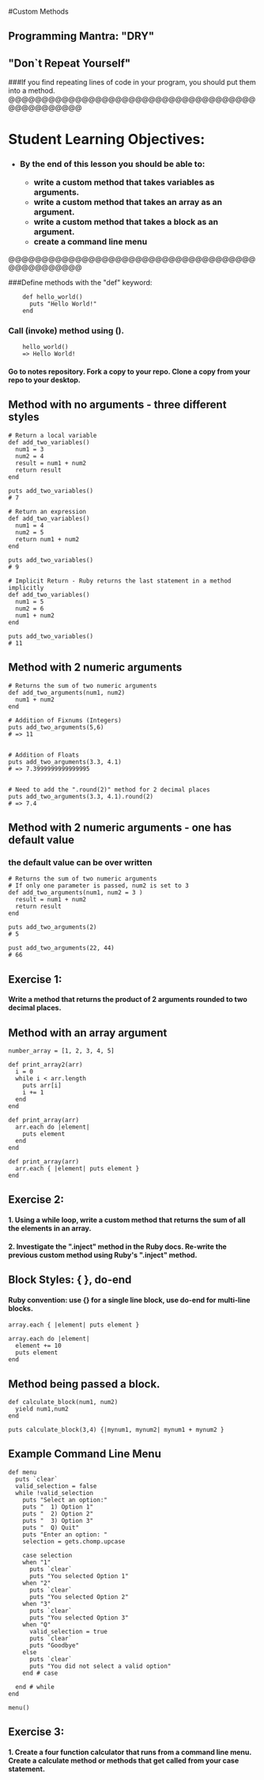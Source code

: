 #Custom Methods

## Programming Mantra: "DRY" 
## "Don`t Repeat Yourself"
###If you find repeating lines of code in your program, you should put them into a method.
@@@@@@@@@@@@@@@@@@@@@@@@@@@@@@@@@@@@@@@@@@@@@@@@
# Student Learning Objectives: 

* <h3> By the end of this lesson you should be able to:

	* write a custom method that takes variables as arguments.
	* write a custom method that takes an array as an argument.
	* write a custom method that takes a block as an argument.
	* create a command line menu

@@@@@@@@@@@@@@@@@@@@@@@@@@@@@@@@@@@@@@@@@@@@@@@@


###Define methods with the "def" keyword:

		def hello_world()
		  puts "Hello World!"
		end

### Call (invoke) method using ().

		hello_world()
		=> Hello World!


#### Go to notes repository. Fork a copy to your repo. Clone a copy from your repo to your desktop. 
	
	
## Method with no arguments - three different styles

	# Return a local variable
	def add_two_variables()
	  num1 = 3
	  num2 = 4
	  result = num1 + num2
	  return result
	end
	
	puts add_two_variables()
	# 7
	
	# Return an expression
	def add_two_variables()
	  num1 = 4
	  num2 = 5
	  return num1 + num2
	end
	
	puts add_two_variables()
	# 9
	
	# Implicit Return - Ruby returns the last statement in a method implicitly
	def add_two_variables()
	  num1 = 5
	  num2 = 6
	  num1 + num2
	end
	
	puts add_two_variables()
	# 11


## Method with 2 numeric arguments
	
	# Returns the sum of two numeric arguments
	def add_two_arguments(num1, num2)
	  num1 + num2
	end
	
	# Addition of Fixnums (Integers)
	puts add_two_arguments(5,6)
	# => 11
	
	
	# Addition of Floats
	puts add_two_arguments(3.3, 4.1)
	# => 7.3999999999999995
	
	
	# Need to add the ".round(2)" method for 2 decimal places 
	puts add_two_arguments(3.3, 4.1).round(2)
	# => 7.4
	
## Method with 2 numeric arguments - one has default value
### the default value can be over written

	# Returns the sum of two numeric arguments
	# If only one parameter is passed, num2 is set to 3
	def add_two_arguments(num1, num2 = 3 )
	  result = num1 + num2
	  return result
	end
	
	puts add_two_arguments(2)
	# 5
	
	pust add_two_arguments(22, 44)
	# 66
	
## Exercise 1:
#### Write a method that returns the product of 2 arguments rounded to two decimal places.

## Method with an array argument

	    
    number_array = [1, 2, 3, 4, 5]
         
    def print_array2(arr)
      i = 0
      while i < arr.length
        puts arr[i]
        i += 1
      end
    end
    
    def print_array(arr)
      arr.each do |element|
        puts element
      end
    end    
    
    def print_array(arr)
      arr.each { |element| puts element }
    end  

    
## Exercise 2:
#### 1. Using a while loop, write a custom method that returns the sum of all the elements in an array.
#### 2. Investigate the ".inject" method in the Ruby docs. Re-write the previous custom method using Ruby's ".inject" method. 


## Block Styles: { }, do-end
#### Ruby convention: use {} for a single line block, use do-end for multi-line blocks.
	array.each { |element| puts element }
	
	array.each do |element|
	  element += 10
	  puts element
	end
	
## Method being passed a block.

	def calculate_block(num1, num2)
	  yield num1,num2
	end
	
	puts calculate_block(3,4) {|mynum1, mynum2| mynum1 + mynum2 }
	
	
## Example Command Line Menu

	def menu
	  puts `clear`
	  valid_selection = false
	  while !valid_selection
    	puts "Select an option:"
        puts "  1) Option 1"
        puts "  2) Option 2"
        puts "  3) Option 3"
        puts "  Q) Quit"
        puts "Enter an option: "
        selection = gets.chomp.upcase

        case selection
        when "1"
          puts `clear`
          puts "You selected Option 1"
        when "2"
          puts `clear`
          puts "You selected Option 2"
        when "3"
          puts `clear`
          puts "You selected Option 3"
        when "Q"
          valid_selection = true
          puts `clear`
          puts "Goodbye"
        else
          puts `clear`
          puts "You did not select a valid option"
        end # case
        
	  end # while
	end

    menu()

## Exercise 3:

#### 1. Create a four function calculator that runs from a command line menu. Create a calculate method or methods that get called from your case statement.
